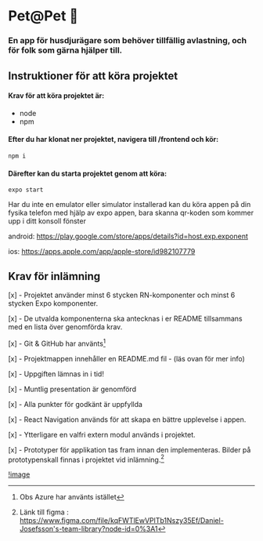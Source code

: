# Pet@Pet 🐶
### En app för husdjurägare som behöver tillfällig avlastning, och för folk som gärna hjälper till.

## Instruktioner för att köra projektet

#### Krav för att köra projektet är:

* node
* npm

#### Efter du har klonat ner projektet, navigera till /frontend och kör: 
```
npm i
```
#### Därefter kan du starta projektet genom att köra: 
```
expo start
```

Har du inte en emulator eller simulator installerad kan du köra appen på din fysika telefon med hjälp av expo appen, bara skanna qr-koden som kommer upp i ditt konsoll fönster

android: https://play.google.com/store/apps/details?id=host.exp.exponent 

ios: https://apps.apple.com/app/apple-store/id982107779



## Krav för inlämning

[x] - Projektet använder minst 6 stycken RN-komponenter och minst 6 stycken Expo
komponenter.

[x] - De utvalda komponenterna ska antecknas i er README tillsammans med en lista över
genomförda krav.

[x] - Git & GitHub har använts[^1]

[x] - Projektmappen innehåller en README.md fil - (läs ovan för mer info)

[x] - Uppgiften lämnas in i tid!

[x] - Muntlig presentation är genomförd

[x] - Alla punkter för godkänt är uppfyllda

[x] - React Navigation används för att skapa en bättre upplevelse i appen.

[x] - Ytterligare en valfri extern modul används i projektet.

[x] - Prototyper för applikation tas fram innan den implementeras. Bilder på prototypenskall finnas i projektet vid inlämning.[^2]

[^1]: Obs Azure har använts istället
[^2]: Länk till figma : https://www.figma.com/file/kqFWTlEwVPlTb1Nszy35Ef/Daniel-Josefsson's-team-library?node-id=0%3A1


[!image](https://i.postimg.cc/XNK2yzrb/prototyp.jpg)
